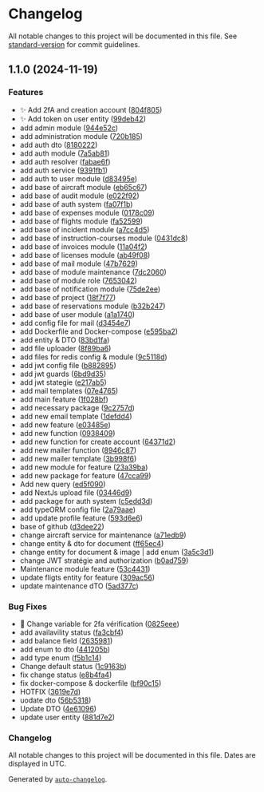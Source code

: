 # Changelog

All notable changes to this project will be documented in this file. See [standard-version](https://github.com/conventional-changelog/standard-version) for commit guidelines.

## 1.1.0 (2024-11-19)


### Features

* :sparkles: Add 2fA and creation account ([804f805](https://github.com/SkyCrew-app/backend/commit/804f80562c111768b6356b4ef5598b56b1127f31))
* :sparkles: Add token on user entity ([99deb42](https://github.com/SkyCrew-app/backend/commit/99deb4299fa7940fcda9ed3c2567c518c9fb8221))
* add admin module ([944e52c](https://github.com/SkyCrew-app/backend/commit/944e52cf38587c9a77aa1a2edc42d59a16e7ffc7))
* add administration module ([720b185](https://github.com/SkyCrew-app/backend/commit/720b1852a3c1bc34400b7c1dd4962f92b2617f9f))
* add auth dto ([8180222](https://github.com/SkyCrew-app/backend/commit/8180222e2f8b8c97d33c700c2643fcc1ab95c10c))
* add auth module ([7a5ab81](https://github.com/SkyCrew-app/backend/commit/7a5ab81d9cfd33625f9f7838e3393a7fb521e8f6))
* add auth resolver ([fabae6f](https://github.com/SkyCrew-app/backend/commit/fabae6f6fa9cd5ac3f9bfc0b4d5dd6460e70a3d5))
* add auth service ([9391fb1](https://github.com/SkyCrew-app/backend/commit/9391fb1f926af79adaa1749e86f9929138d01009))
* add auth to user module ([d83495e](https://github.com/SkyCrew-app/backend/commit/d83495e607fbb7c49bc43a0a67f15a915fc1be61))
* add base of aircraft module ([eb65c67](https://github.com/SkyCrew-app/backend/commit/eb65c67975b2b2058d3d4a4383a89fd8cae4ae17))
* add base of audit module ([e022f92](https://github.com/SkyCrew-app/backend/commit/e022f92c9b4df45229e1a0d12e5caa9c5361bd13))
* add base of auth system ([fa07f1b](https://github.com/SkyCrew-app/backend/commit/fa07f1be80cbc930c97abe92a9802666fe49fefc))
* add base of expenses module ([0178c09](https://github.com/SkyCrew-app/backend/commit/0178c0923c8fcf0526cf5edcdea08149b1790455))
* add base of flights module ([fa52599](https://github.com/SkyCrew-app/backend/commit/fa52599b48f289959b13361a603fa2e3a521e3f6))
* add base of incident module ([a7cc4d5](https://github.com/SkyCrew-app/backend/commit/a7cc4d5ec7f755b2feb8e47c107c639f22270aee))
* add base of instruction-courses module ([0431dc8](https://github.com/SkyCrew-app/backend/commit/0431dc8133a3e7dac4f1d7dfbab0194dc2d4d649))
* add base of invoices module ([11a04f2](https://github.com/SkyCrew-app/backend/commit/11a04f2bfbc8415932a8fc9b5ccd7d7d3e5603dd))
* add base of licenses module ([ab49f08](https://github.com/SkyCrew-app/backend/commit/ab49f08d04467ce432ed19d2e9d04abe7402a66b))
* add base of mail module ([47b7629](https://github.com/SkyCrew-app/backend/commit/47b7629205114043b84315e8aef806994908f810))
* add base of module maintenance ([7dc2060](https://github.com/SkyCrew-app/backend/commit/7dc2060a26c49a6d9f78d0dab89c95b5e867ac41))
* add base of module role ([7653042](https://github.com/SkyCrew-app/backend/commit/76530421fa609fced47adc34af5a4f43d993a85e))
* add base of notification module ([75de2ee](https://github.com/SkyCrew-app/backend/commit/75de2ee42be1e751ed236ccd0133531a6292d8b5))
* add base of project ([18f7f77](https://github.com/SkyCrew-app/backend/commit/18f7f77d4f7d45846422de2acfffb18c3a327d85))
* add base of reservations module ([b32b247](https://github.com/SkyCrew-app/backend/commit/b32b247334ddbfe0d59e2bf301eb3c4fb763e4b4))
* add base of user module ([a1a1740](https://github.com/SkyCrew-app/backend/commit/a1a1740e02e066d4f0968538501624cfb07c1e90))
* add config file for mail ([d3454e7](https://github.com/SkyCrew-app/backend/commit/d3454e77f0fc2f68af11ffe6a1cca25d8cd0a7d5))
* add Dockerfile and Docker-compose ([e595ba2](https://github.com/SkyCrew-app/backend/commit/e595ba28f682a42e32ad05ece3000903551a06d7))
* add entity & DTO ([83bd1fa](https://github.com/SkyCrew-app/backend/commit/83bd1fa82f142669f9a6f11d3c77dba887ebea6c))
* add file uploader ([8f89ba6](https://github.com/SkyCrew-app/backend/commit/8f89ba65ad0f68cf8be9c94e24d00042f7aa8256))
* add files for redis config & module ([9c5118d](https://github.com/SkyCrew-app/backend/commit/9c5118d9c8ea093f51d248c7b299e6cde71730d3))
* add jwt config file ([b882895](https://github.com/SkyCrew-app/backend/commit/b8828957d53a277e3c74971b3fe517dbc3c8fd04))
* add jwt guards ([6bd9d35](https://github.com/SkyCrew-app/backend/commit/6bd9d356e4b29414fa46c9f05a6c568a3f820bc4))
* add jwt stategie ([e217ab5](https://github.com/SkyCrew-app/backend/commit/e217ab55a6bf66b378af641d58752b2c496255de))
* add mail templates ([07e4765](https://github.com/SkyCrew-app/backend/commit/07e47651375ad195d7d45eac2336c43fc42cd791))
* add main feature ([1f028bf](https://github.com/SkyCrew-app/backend/commit/1f028bf629acaad6cf1c0aefcc038f8f7c8ffd70))
* add necessary package ([9c2757d](https://github.com/SkyCrew-app/backend/commit/9c2757daa3cc6761e729f3c8a8d3b1b539674196))
* add new email template ([1defdd4](https://github.com/SkyCrew-app/backend/commit/1defdd4324b6a84a1e15c55e772f5b119c8de7d3))
* add new feature ([e03485e](https://github.com/SkyCrew-app/backend/commit/e03485ee7d3ecb694433375bd202d62663504d1b))
* add new function ([0938409](https://github.com/SkyCrew-app/backend/commit/093840966480c39b11435f43d5edf36c87220b14))
* add new function for create account ([64371d2](https://github.com/SkyCrew-app/backend/commit/64371d2456947d5bd0106731b624e9a2638e0cbd))
* add new mailer function ([8946c87](https://github.com/SkyCrew-app/backend/commit/8946c87278ed10d2437a351dba0db09b31b5a6b0))
* add new mailer template ([3b998f6](https://github.com/SkyCrew-app/backend/commit/3b998f66f1edf695fa87d9ba75b180cb4234690d))
* add new module for feature ([23a39ba](https://github.com/SkyCrew-app/backend/commit/23a39ba3ea384f212e8d65453282a5fff5554256))
* add new package for feature ([47cca99](https://github.com/SkyCrew-app/backend/commit/47cca995f6cfeea8eb473d8abcbfd726b5e0a32c))
* Add new query ([ed5f090](https://github.com/SkyCrew-app/backend/commit/ed5f090e3cd10ce832a92cadb998e8aee13ee98e))
* add NextJs upload file ([03446d9](https://github.com/SkyCrew-app/backend/commit/03446d93394aa7ac9671175bdb25d85b33c8a4b1))
* add package for auth system ([c5edd3d](https://github.com/SkyCrew-app/backend/commit/c5edd3d1658702e994f9c8eaebd6631dc6a1140a))
* add typeORM config file ([2a79aae](https://github.com/SkyCrew-app/backend/commit/2a79aae9b8edca68c5cac0977665d6aacff50a29))
* add update profile feature ([593d6e6](https://github.com/SkyCrew-app/backend/commit/593d6e64b4fe09b50d1e346322360b95d2849d23))
* base of github ([d3dee22](https://github.com/SkyCrew-app/backend/commit/d3dee22c5b42c789ef8096c3417aea4f269c2ac6))
* change aircraft service for maintenance ([a71edb9](https://github.com/SkyCrew-app/backend/commit/a71edb914364e2c92f7748d6c7036c59a808f587))
* change entity & dto for document ([ff65ec4](https://github.com/SkyCrew-app/backend/commit/ff65ec44d4f1906ca731006640f42c8f90fc72cc))
* change entity for document & image | add enum ([3a5c3d1](https://github.com/SkyCrew-app/backend/commit/3a5c3d1c928d3b315a296053cf0546e5eeb9fd17))
* change JWT stratégie and authorization ([b0ad759](https://github.com/SkyCrew-app/backend/commit/b0ad759e8df2fd53ebc017bf8360d14759efcdeb))
* Maintenance module feature ([53c4431](https://github.com/SkyCrew-app/backend/commit/53c44318828fc1dce94a942ec40ac3ae549364d8))
* update fligts entity for feature ([309ac56](https://github.com/SkyCrew-app/backend/commit/309ac56da6e2570ec58497acde3c69b9cad8775e))
* update maintenance dTO ([5ad377c](https://github.com/SkyCrew-app/backend/commit/5ad377cd9b8d35fb3c3a518840526e3c93fcb72e))


### Bug Fixes

* :bug: Change variable for 2fa vérification ([0825eee](https://github.com/SkyCrew-app/backend/commit/0825eee3797a1415a77c071008bd8b5253520756))
* add availavility status ([fa3cbf4](https://github.com/SkyCrew-app/backend/commit/fa3cbf41ffc32943f88f55cca4d5d75817038ec5))
* add balance field ([2635981](https://github.com/SkyCrew-app/backend/commit/2635981fefa594ea611f7c74eee7e64af3d0eedb))
* add enum to dto ([441205b](https://github.com/SkyCrew-app/backend/commit/441205bc4a8f016bac95223179df8fd69f0ac308))
* add type enum ([f5b1c14](https://github.com/SkyCrew-app/backend/commit/f5b1c14e13640db25f0062981dc458260667e1d8))
* Change default status ([1c9163b](https://github.com/SkyCrew-app/backend/commit/1c9163be2cb85d4c574e3b22a43d42ed0e9f6afe))
* fix change status ([e8b4fa4](https://github.com/SkyCrew-app/backend/commit/e8b4fa45bfeb4cda32041d601e454705945fba3a))
* fix docker-compose & dockerfile ([bf90c15](https://github.com/SkyCrew-app/backend/commit/bf90c1581a78276d11240dfbf701e87da7810b33))
* HOTFIX ([3619e7d](https://github.com/SkyCrew-app/backend/commit/3619e7d98fab88e545ba56858bff78391befb2ee))
* uodate dto ([56b5318](https://github.com/SkyCrew-app/backend/commit/56b531863e11670019e968f301bb770f90a30cd0))
* Update DTO ([4e61096](https://github.com/SkyCrew-app/backend/commit/4e6109641b0cb05952e7072734c36bc4d530025e))
* update user entity ([881d7e2](https://github.com/SkyCrew-app/backend/commit/881d7e29077021c59fbe47961d9b6b8af6488729))

### Changelog

All notable changes to this project will be documented in this file. Dates are displayed in UTC.

Generated by [`auto-changelog`](https://github.com/CookPete/auto-changelog).
